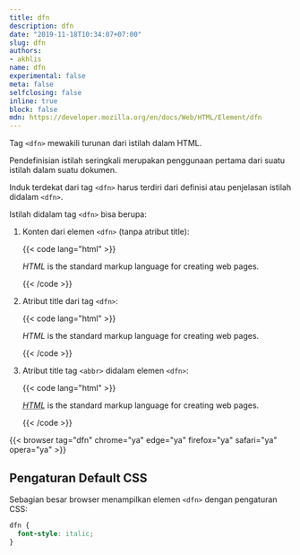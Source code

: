 ```yaml
---
title: dfn
description: dfn
date: "2019-11-18T10:34:07+07:00"
slug: dfn
authors:
- akhlis
name: dfn
experimental: false
meta: false
selfclosing: false
inline: true
block: false
mdn: https://developer.mozilla.org/en/docs/Web/HTML/Element/dfn
---
```


Tag `<dfn>` mewakili turunan dari istilah dalam HTML.

Pendefinisian istilah seringkali merupakan penggunaan pertama dari suatu istilah dalam suatu dokumen.

Induk terdekat dari tag `<dfn>` harus terdiri dari definisi atau penjelasan istilah didalam `<dfn>`.

Istilah didalam tag `<dfn>` bisa berupa:

1. Konten dari elemen `<dfn>` (tanpa atribut title):

   {{< code lang="html" >}}
   <p><dfn>HTML</dfn> is the standard markup language for creating web pages.</p>
   {{< /code >}}

2. Atribut title dari tag `<dfn>`:

   {{< code lang="html" >}}
   <p><dfn title="HyperText Markup Language">HTML</dfn> is the standard markup language for creating web pages.</p>
   {{< /code >}}

3. Atribut title tag `<abbr>` didalam elemen `<dfn>`:

   {{< code lang="html" >}}
   <p><dfn><abbr title="HyperText Markup Language">HTML</abbr></dfn> is the standard markup language for creating web pages.</p>
   {{< /code >}}

{{< browser tag="dfn" chrome="ya" edge="ya" firefox="ya" safari="ya" opera="ya" >}}

## Pengaturan Default CSS

Sebagian besar browser menampilkan elemen `<dfn>` dengan pengaturan CSS:

```css
dfn {
  font-style: italic;
}
```

